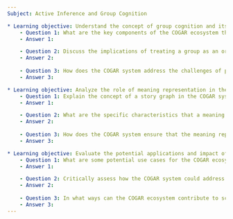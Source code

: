 ```yaml
---
Subject: Active Inference and Group Cognition

* Learning objective: Understand the concept of group cognition and its implementation in the COGAR ecosystem.
    - Question 1: What are the key components of the COGAR ecosystem that facilitate group cognition, and how do they interact with one another?
    - Answer 1:

    - Question 2: Discuss the implications of treating a group as an organism in the context of cognition. How does this perspective influence decision-making processes within groups?
    - Answer 2:
    
    - Question 3: How does the COGAR system address the challenges of processing and analyzing stories shared by large groups? What computational methods are proposed to maintain clarity and coherence in group narratives?
    - Answer 3:

* Learning objective: Analyze the role of meaning representation in the COGAR system.
    - Question 1: Explain the concept of a story graph in the COGAR system. How does it differ from traditional narrative structures?
    - Answer 1:

    - Question 2: What are the specific characteristics that a meaning representation must have to be effective in the COGAR ecosystem? Provide examples.
    - Answer 2:
    
    - Question 3: How does the COGAR system ensure that the meaning representation is both human-readable and machine-readable? Discuss the significance of this duality.
    - Answer 3:

* Learning objective: Evaluate the potential applications and impact of the COGAR ecosystem on societal transformation.
    - Question 1: What are some potential use cases for the COGAR ecosystem in civic society, and how might it transform community decision-making?
    - Answer 1:

    - Question 2: Critically assess how the COGAR system could address current societal issues such as climate change and social inequality. What mechanisms would be necessary for effective implementation?
    - Answer 2:
    
    - Question 3: In what ways can the COGAR ecosystem contribute to scientific research, and what types of data might it generate for cognitive science studies?
    - Answer 3:
---
```

